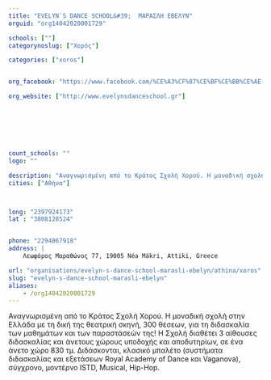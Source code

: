 ```yaml
---
title: "EVELYN`S DANCE SCHOOL&#39;  ΜΑΡΑΣΛΗ ΕΒΕΛΥΝ"
orguid: "org14042020001729"

schools: [""]
categorynoslug: ["Χορός"]

categories: ["xoros"]


org_facebook: "https://www.facebook.com/%CE%A3%CF%87%CE%BF%CE%BB%CE%AE-%CE%A7%CE%BF%CF%81%CE%BF%CF%8D-%CE%A3%CF%8D%CE%BB%CE%B9%CE%B1-%CE%96%CE%B1%CF%87%CE%B1%CF%81%CE%BF%CF%80%CE%BF%CF%8D%CE%BB%CE%BF%CF%85-108530689280543/"

org_website: ["http://www.evelynsdanceschool.gr"]







count_schools: ""
logo: ""

description: "Αναγνωρισμένη από το Κράτος Σχολή Χορού. Η μοναδική σχολή στην Ελλάδα με τη δική της θεατρική σκηνή, 300 θέσεων, για τη διδασκαλία των μαθημάτων και των παραστάσεών της! Η Σχολή διαθέτει 3 αίθουσες διδασκαλίας και άνετους χώρους υποδοχής και αποδυτηρίων, σε ένα άνετο χώρο 830 τμ. Διδάσκονται, κλασικό μπαλέτο (συστήματα διδασκαλίας και εξετάσεων Royal Academy of Dance και Vaganova), σύγχρονο, μοντέρνο ISTD, Musical, Hip-Hop."
cities: ["Αθήνα"]



long: "2397924173"
lat : "3808128524"


phone: "2294067918"
address: |
    Λεωφόρος Μαραθώνος 77, 19005 Néa Mákri, Attiki, Greece

url: "organisations/evelyn-s-dance-school-marasli-ebelyn/athina/xoros"
slug: "evelyn-s-dance-school-marasli-ebelyn"
aliases:
    - /org14042020001729
---
```


Αναγνωρισμένη από το Κράτος Σχολή Χορού. Η μοναδική σχολή στην Ελλάδα με τη δική της θεατρική σκηνή, 300 θέσεων, για τη διδασκαλία των μαθημάτων και των παραστάσεών της! Η Σχολή διαθέτει 3 αίθουσες διδασκαλίας και άνετους χώρους υποδοχής και αποδυτηρίων, σε ένα άνετο χώρο 830 τμ. Διδάσκονται, κλασικό μπαλέτο (συστήματα διδασκαλίας και εξετάσεων Royal Academy of Dance και Vaganova), σύγχρονο, μοντέρνο ISTD, Musical, Hip-Hop.
